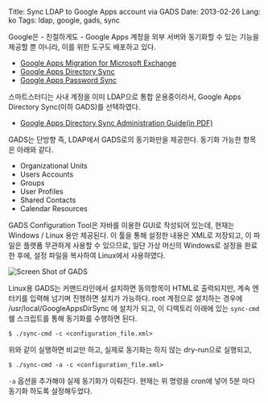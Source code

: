 Title: Sync LDAP to Google Apps account via GADS
Date: 2013-02-26
Lang: ko
Tags: ldap, google, gads, sync

Google은 - 친절하게도 - Google Apps 계정을 외부 서버와 동기화할 수 있는 기능을 제공할 뿐 아니라, 이를 위한 도구도 배포하고 있다.

* [Google Apps Migration for Microsoft Exchange](http://support.google.com/a/bin/answer.py?answer=172212)
* [Google Apps Directory Sync](http://support.google.com/a/bin/answer.py?answer=106368)
* [Google Apps Password Sync](http://support.google.com/a/bin/answer.py?answer=2611842)

스마트스터디는 사내 계정을 이미 LDAP으로 통합 운용중이라서, Google Apps Directory Sync(이하 GADS)를 선택하였다.

* [Google Apps Directory Sync Administration Guide(in PDF)](http://www.google.com/support/enterprise/static/gapps/docs/admin/en/gads/admin/)


GADS는 단방향 즉, LDAP에서 GADS로의 동기화만을 제공한다. 동기화 가능한 항목은 아래와 같다.

* Organizational Units
* Users Accounts
* Groups
* User Profiles
* Shared Contacts
* Calendar Resources

GADS Configuration Tool은 자바를 이용한 GUI로 작성되어 있는데, 현재는 Windows / Linux 용만 제공된다. 이 툴을 통해 설정한 내용은 XML로 저장되고, 이 파일은 플랫폼 무관하게 사용할 수 있으므로, 일단 가상 머신의 Windows로 설정을 완료한 후에, 설정 파일을 복사하여 Linux에서 사용하였다.

![Screen Shot of GADS](./static/images/gads_01.png)

Linux용 GADS는 커맨드라인에서 설치하면 동의항목이 HTML로 출력되지만, 계속 엔터키를 입력해 넘기며 진행하면 설치가 가능하다.
root 계정으로 설치하는 경우에 /usr/local/GoogleAppsDirSync 에 설치가 되고, 이 디렉토리 아래에 있는 `sync-cmd` 쉘 스크립트를 통해 동기화를 수행하면 된다.

    $ ./sync-cmd -c <configuration_file.xml>

위와 같이 실행하면 비교만 하고, 실제로 동기화는 하지 않는 dry-run으로 실행되고,

    $ ./sync-cmd -a -c <configuration_file.xml>

`-a` 옵션을 추가해야 실제 동기화가 이뤄진다. 현재는 위 명령을 cron에 넣어 5분 마다 동기화 하도록 설정해두었다.

